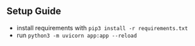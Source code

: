 ## Setup Guide
- install requirements with `pip3 install -r requirements.txt`
- run `python3 -m uvicorn app:app --reload`
